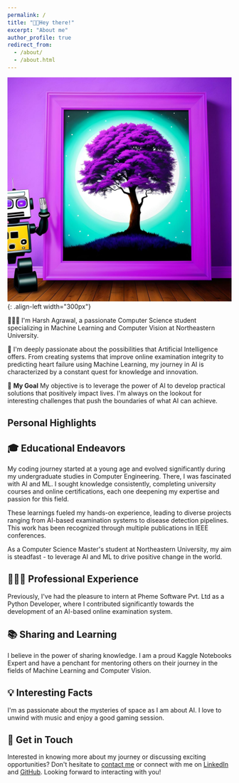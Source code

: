 ```yaml
---
permalink: /
title: "👋🏻Hey there!"
excerpt: "About me"
author_profile: true
redirect_from: 
  - /about/
  - /about.html
---
```


![Harsh Agrawal Coding](/images/home.jpg){: .align-left width="300px"}

👨🏻‍💻 I'm Harsh Agrawal, a passionate Computer Science student specializing in Machine Learning and Computer Vision at Northeastern University.

🤖 I'm deeply passionate about the possibilities that Artificial Intelligence offers. From creating systems that improve online examination integrity to predicting heart failure using Machine Learning, my journey in AI is characterized by a constant quest for knowledge and innovation.

🎯 **My Goal**
My objective is to leverage the power of AI to develop practical solutions that positively impact lives. I'm always on the lookout for interesting challenges that push the boundaries of what AI can achieve.

## Personal Highlights

## 🎓 Educational Endeavors
My coding journey started at a young age and evolved significantly during my undergraduate studies in Computer Engineering. There, I was fascinated with AI and ML. I sought knowledge consistently, completing university courses and online certifications, each one deepening my expertise and passion for this field.

These learnings fueled my hands-on experience, leading to diverse projects ranging from AI-based examination systems to disease detection pipelines. This work has been recognized through multiple publications in IEEE conferences.

As a Computer Science Master's student at Northeastern University, my aim is steadfast - to leverage AI and ML to drive positive change in the world.

## 👨🏻‍🔬 Professional Experience
Previously, I've had the pleasure to intern at Pheme Software Pvt. Ltd as a Python Developer, where I contributed significantly towards the development of an AI-based online examination system.


## 📚 Sharing and Learning
I believe in the power of sharing knowledge. I am a proud Kaggle Notebooks Expert and have a penchant for mentoring others on their journey in the fields of Machine Learning and Computer Vision.

## 💡 Interesting Facts
I'm as passionate about the mysteries of space as I am about AI. I love to unwind with music and enjoy a good gaming session.


## 💌 Get in Touch
Interested in knowing more about my journey or discussing exciting opportunities? Don't hesitate to [contact me](mailto:agrawal.har@northeastern.edu) or connect with me on [LinkedIn](https://www.linkedin.com/in/harsh-agrawal) and [GitHub](https://github.com/HarshAgrawal). Looking forward to interacting with you!
